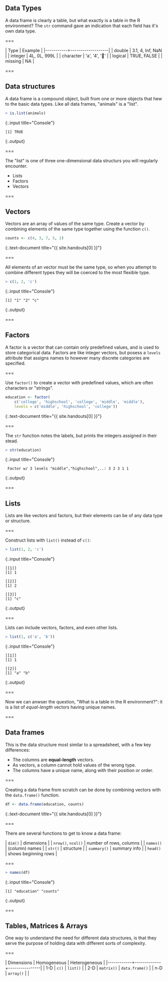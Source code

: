 ---
---

## Data Types

A data frame is clearly a table, but what exactly is a table in the R
environment? The `str` command gave an indication that each field has it's own
data type.

===

| Type      | Example           |
|-----------+-------------------|
| double    | 3.1, 4, Inf, NaN  |
| integer   | 4L, 0L, 999L      |
| character | 'a', '4', '👏'    |
| logical   | TRUE, FALSE       |
| missing   | NA                |

===

## Data structures

A data frame is a compound object, built from one or more objects that hew to
the basic data types. Like all data frames, "animals" is a "list".



~~~r
> is.list(animals)
~~~
{:.input title="Console"}


~~~
[1] TRUE
~~~
{:.output}



===

The "list" is one of three one-dimensional data structurs you will regularly
encounter.

- Lists
- Factors
- Vectors

===

## Vectors

Vectors are an array of values of the same type. Create a vector by combining
elements of the same type together using the function `c()`.



~~~r
counts <- c(4, 3, 7, 5, 2)
~~~
{:.text-document title="{{ site.handouts[0] }}"}


===

All elements of an vector must be the same type, so when you attempt to combine
different types they will be coerced to the most flexible type.



~~~r
> c(1, 2, 'c')
~~~
{:.input title="Console"}


~~~
[1] "1" "2" "c"
~~~
{:.output}


===

## Factors

A factor is a vector that can contain only predefined values, and is used to
store categorical data. Factors are like integer vectors, but posess a `levels`
attribute that assigns names to however many discrete categories are specified.

===

Use `factor()` to create a vector with predefined values, which are often
characters or "strings".



~~~r
education <- factor(
    c('college', 'highschool', 'college', 'middle', 'middle'),
    levels = c('middle', 'highschool', 'college'))
~~~
{:.text-document title="{{ site.handouts[0] }}"}


===

The `str` function notes the labels, but prints the integers assigned in their
stead.



~~~r
> str(education)
~~~
{:.input title="Console"}


~~~
 Factor w/ 3 levels "middle","highschool",..: 3 2 3 1 1
~~~
{:.output}


===

## Lists

Lists are like vectors and factors, but their elements can be of any data type
or structure.

===

Construct lists with `list()` instead of `c()`:



~~~r
> list(1, 2, 'c')
~~~
{:.input title="Console"}


~~~
[[1]]
[1] 1

[[2]]
[1] 2

[[3]]
[1] "c"
~~~
{:.output}


===

Lists can include vectors, factors, and even other lists.



~~~r
> list(1, c('a', 'b'))
~~~
{:.input title="Console"}


~~~
[[1]]
[1] 1

[[2]]
[1] "a" "b"
~~~
{:.output}


===

Now we can anwser the question, "What is a table in the R environment?": it is a
list of *equal-length* vectors having unique names.

===

## Data frames

This is the data structure most similar to a spreadsheet, with a few key
differences:

- The columns are **equal-length** vectors.
- As vectors, a column cannot hold values of the wrong type.
- The columns have a unique name, along with their position or order.

===

Creating a data frame from scratch can be done by combining vectors with the
`data.frame()` function.



~~~r
df <- data.frame(education, counts)
~~~
{:.text-document title="{{ site.handouts[0] }}"}


===

There are several functions to get to know a data frame:

| `dim()`            | dimensions              |
| `nrow()`, `ncol()` | number of rows, columns |
| `names()`          | (column) names          |
| `str()`            | structure               |
| `summary()`        | summary info            |
| `head()`           | shows beginning rows    |

===



~~~r
> names(df)
~~~
{:.input title="Console"}


~~~
[1] "education" "counts"   
~~~
{:.output}


===

## Tables, Matrices & Arrays

One way to understand the need for different data structures, is that they serve
the purpose of holding data with different sorts of complexity.

===

| Dimensions | Homogeneous | Heterogeneous  |
|------------+-------------+----------------|
| 1-D        | `c()`       | `list()`       |
| 2-D        | `matrix()`  | `data.frame()` |
| n-D        | `array()`   |                |
